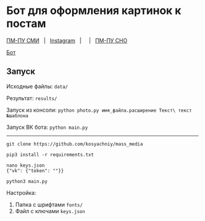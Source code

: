 # Бот для оформления картинок к постам
[ПМ-ПУ СМИ](https://vk.com/pmpu_news) &nbsp; | &nbsp; [Instagram](https://www.instagram.com/amcp_spbu/) &nbsp; | &nbsp;  &nbsp; | &nbsp; [ПМ-ПУ СНО](https://vk.com/sciapmath)

[Бот](https://vk.com/im?sel=-174836626)

## Запуск
Исходные файлы: ``` data/ ```

Результат: ``` results/ ```

Запуск из консоли: ``` python photo.py имя_файла.расширение Текст\ текст №шаблона ```

Запуск ВК бота: ``` python main.py ```

---

```
git clone https://github.com/kosyachniy/mass_media

pip3 install -r requirements.txt

nano keys.json
{"vk": {"token": ""}}

python3 main.py
```

Настройка:
1. Папка с шрифтами ``` fonts/ ```
2. Файл с ключами ``` keys.json ```